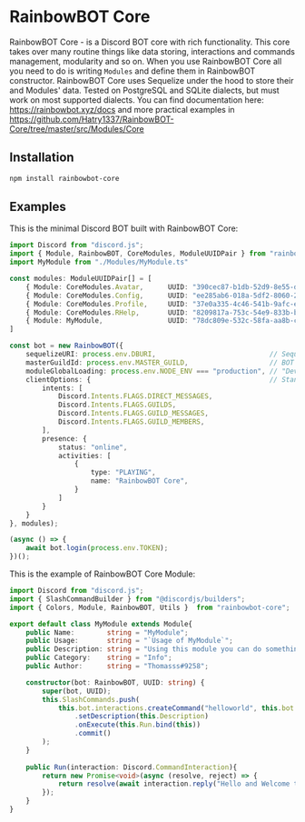 # RainbowBOT Core

RainbowBOT Core - is a Discord BOT core with rich functionality. This core takes over many routine things like data storing, interactions and commands management, modularity and so on. When you use RainbowBOT Core all you need to do is writing `Modules` and define them in RainbowBOT constructor.
RainbowBOT Core uses Sequelize under the hood to store their and Modules' data. Tested on PostgreSQL and SQLite dialects, but must work on most supported dialects.
You can find documentation here: https://rainbowbot.xyz/docs and more practical examples in https://github.com/Hatry1337/RainbowBOT-Core/tree/master/src/Modules/Core

## Installation

```zsh
npm install rainbowbot-core
```

## Examples

This is the minimal Discord BOT built with RainbowBOT Core:
```ts
import Discord from "discord.js";
import { Module, RainbowBOT, CoreModules, ModuleUUIDPair } from "rainbowbot-core";
import MyModule from "./Modules/MyModule.ts"

const modules: ModuleUUIDPair[] = [
    { Module: CoreModules.Avatar,      UUID: "390cec87-b1db-52d9-8e55-de82530e380d"}, // All modules requires unique ids, 
    { Module: CoreModules.Config,      UUID: "ee285ab6-018a-5df2-8060-2504e14112b2"}, // so you can generate and read them
    { Module: CoreModules.Profile,     UUID: "37e0a335-4c46-541b-9afc-e6dd6dde1c95"}, // from external file, or just hardcore.
    { Module: CoreModules.RHelp,       UUID: "8209817a-753c-54e9-833b-bdff74fd9fa3"},
    { Module: MyModule,                UUID: "78dc809e-532c-58fa-aa8b-c14f7029f23a"}
]

const bot = new RainbowBOT({
    sequelizeURI: process.env.DBURI,                            // Sequelize initialization URI, see https://sequelize.org/master/manual/getting-started.html#connecting-to-a-database 
    masterGuildId: process.env.MASTER_GUILD,                    // BOT's master guild. Slash Commands will appear on this guild in development mode.
    moduleGlobalLoading: process.env.NODE_ENV === "production", // "Development mode", if you wanna publish your commands globally use true.
    clientOptions: {                                            // Standard Discord.js Client options, see https://discord.js.org/#/docs/discord.js/stable/typedef/ClientOptions
        intents: [
            Discord.Intents.FLAGS.DIRECT_MESSAGES,
            Discord.Intents.FLAGS.GUILDS,
            Discord.Intents.FLAGS.GUILD_MESSAGES,
            Discord.Intents.FLAGS.GUILD_MEMBERS,
        ],
        presence: {
            status: "online",
            activities: [
                {
                    type: "PLAYING",
                    name: "RainbowBOT Core",
                }
            ]
        }
    }
}, modules);

(async () => {
    await bot.login(process.env.TOKEN);
})();
```

This is the example of RainbowBOT Core Module:
```ts
import Discord from "discord.js";
import { SlashCommandBuilder } from "@discordjs/builders";
import { Colors, Module, RainbowBOT, Utils }  from "rainbowbot-core";

export default class MyModule extends Module{
    public Name:        string = "MyModule";
    public Usage:       string = "`Usage of MyModule`";
    public Description: string = "Using this module you can do something.";
    public Category:    string = "Info";
    public Author:      string = "Thomasss#9258";

    constructor(bot: RainbowBOT, UUID: string) {
        super(bot, UUID);
        this.SlashCommands.push(
            this.bot.interactions.createCommand("helloworld", this.bot.moduleGlobalLoading ? undefined : this.bot.masterGuildId)
                .setDescription(this.Description)
                .onExecute(this.Run.bind(this))
                .commit()
        );
    }
    
    public Run(interaction: Discord.CommandInteraction){
        return new Promise<void>(async (resolve, reject) => {
            return resolve(await interaction.reply("Hello and Welcome to RainbowBOT Core!").catch(reject));
        });
    }
}

```